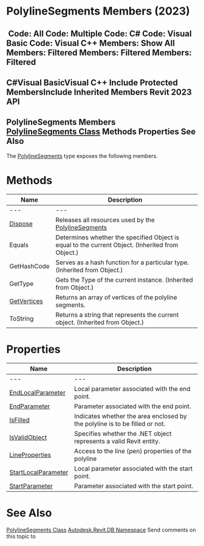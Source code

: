 # PolylineSegments Members (2023)

﻿
 Code: All Code: Multiple Code: C# Code: Visual Basic Code: Visual C++  Members: Show All Members: Filtered Members: Filtered Members: Filtered   
---  
C#Visual BasicVisual C++
Include Protected MembersInclude Inherited Members
Revit 2023 API  
---  
PolylineSegments Members  
[PolylineSegments Class](d268283e-28de-c419-5e1f-7a870603506c.md "PolylineSegments Class") Methods Properties See Also  
---  
The [PolylineSegments](d268283e-28de-c419-5e1f-7a870603506c.md "PolylineSegments Class") type exposes the following members.
# Methods
| Name | Description |
| --- | --- |
| --- | --- | --- |
| [Dispose](12132b5b-f8a5-1b49-0c53-dfbd60029759.md "Dispose Method") | Releases all resources used by the [PolylineSegments](d268283e-28de-c419-5e1f-7a870603506c.md "PolylineSegments Class") |
| Equals | Determines whether the specified Object is equal to the current Object. (Inherited from Object.) |
| GetHashCode | Serves as a hash function for a particular type.  (Inherited from Object.) |
| GetType | Gets the Type of the current instance. (Inherited from Object.) |
| [GetVertices](d9517837-8141-235b-f6a1-3dc3ce053859.md "GetVertices Method") | Returns an array of vertices of the polyline segments. |
| ToString | Returns a string that represents the current object. (Inherited from Object.) |

# Properties
| Name | Description |
| --- | --- |
| --- | --- | --- |
| [EndLocalParameter](eec72e2d-a591-7595-7245-87659b0b6c63.md "EndLocalParameter Property") | Local parameter associated with the end point. |
| [EndParameter](fd9e2a51-69ed-b225-10b7-21c85f6ad4dd.md "EndParameter Property") | Parameter associated with the end point. |
| [IsFilled](8a3ae9ab-747c-4e7f-bc4b-a60e6f0b94e1.md "IsFilled Property") | Indicates whether the area enclosed by the polyline is to be filled or not. |
| [IsValidObject](a6054dce-28b6-d92d-fb81-4539f3065f45.md "IsValidObject Property") | Specifies whether the .NET object represents a valid Revit entity. |
| [LineProperties](cd0e1765-5e62-96e6-a807-4267e0f7db30.md "LineProperties Property") | Access to the line (pen) properties of the polyline |
| [StartLocalParameter](5043c0e4-6806-0cf6-94b6-6475f95f200a.md "StartLocalParameter Property") | Local parameter associated with the start point. |
| [StartParameter](201caacd-4c20-d1ef-ebe7-648183454720.md "StartParameter Property") | Parameter associated with the start point. |

# See Also
[PolylineSegments Class](d268283e-28de-c419-5e1f-7a870603506c.md "PolylineSegments Class")
[Autodesk.Revit.DB Namespace](87546ba7-461b-c646-cbb1-2cb8f5bff8b2.md "Autodesk.Revit.DB Namespace")
Send comments on this topic to 